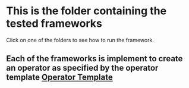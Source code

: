 # This is the folder containing the tested frameworks
Click on one of the folders to see how to run the framework.

## Each of the frameworks is implement to create an operator as specified by the operator template [Operator Template]()

